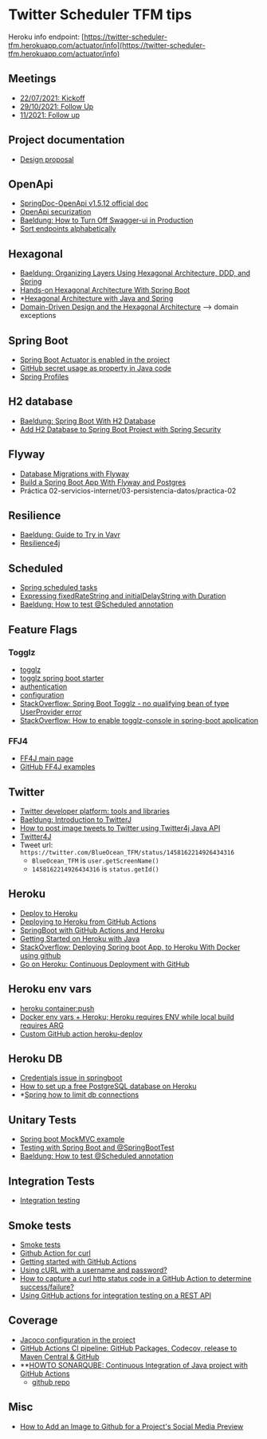 # Twitter Scheduler TFM tips

Heroku info endpoint: [https://twitter-scheduler-tfm.herokuapp.com/actuator/info](https://twitter-scheduler-tfm.herokuapp.com/actuator/info)

## Meetings

- [22/07/2021: Kickoff](doc/meetings/20210722-kickoff.md)
- [29/10/2021: Follow Up](doc/meetings/20211029-followup.md)
- [11/2021: Follow up](doc/meetings/202111-followup.md)

## Project documentation

 - [Design proposal](doc/design/design.md)

## OpenApi

- [SpringDoc-OpenApi v1.5.12 official doc](https://springdoc.org/)
- [OpenApi securization](doc/openapi/openapi-securization.md)
- [Baeldung: How to Turn Off Swagger-ui in Production](https://www.baeldung.com/swagger-ui-turn-off-in-production)
- [Sort endpoints alphabetically](https://springdoc.org/index.html#how-can-i-sort-endpoints-alphabetically)

## Hexagonal

- [Baeldung: Organizing Layers Using Hexagonal Architecture, DDD, and Spring](https://www.baeldung.com/hexagonal-architecture-ddd-spring)
- [Hands-on Hexagonal Architecture With Spring Boot](https://medium.com/javarevisited/hands-on-hexagonal-architecture-with-spring-boot-ca61f88bed8b)
- *[Hexagonal Architecture with Java and Spring](https://reflectoring.io/spring-hexagonal/)
- [Domain-Driven Design and the Hexagonal Architecture](https://vaadin.com/learn/tutorials/ddd/ddd_and_hexagonal) --> domain exceptions

## Spring Boot

- [Spring Boot Actuator is enabled in the project](doc/springboot/spring-boot-actuator.md)
- [GitHub secret usage as property in Java code](doc/springboot/github-secret-usage-as-property.md)
- [Spring Profiles](doc/springboot/profiles.md)

## H2 database

- [Baeldung: Spring Boot With H2 Database](https://www.baeldung.com/spring-boot-h2-database)
- [Add H2 Database to Spring Boot Project with Spring Security](https://www.appsdeveloperblog.com/add-h2-database-to-spring-boot-project-with-spring-security/)

## Flyway

- [Database Migrations with Flyway](https://www.baeldung.com/database-migrations-with-flyway)
- [Build a Spring Boot App With Flyway and Postgres](https://dzone.com/articles/build-a-spring-boot-app-with-flyway-and-postgres)
- Práctica 02-servicios-internet/03-persistencia-datos/practica-02

## Resilience

- [Baeldung: Guide to Try in Vavr](https://www.baeldung.com/vavr-try)
- [Resilience4j](https://github.com/resilience4j/resilience4j)

## Scheduled

- [Spring scheduled tasks](doc/springboot/scheduled-tasks.md)
- [Expressing fixedRateString and initialDelayString with Duration](https://docs.oracle.com/javase/8/docs/api/java/time/Duration.html?is-external=true#parse-java.lang.CharSequence-)
- [Baeldung: How to test @Scheduled annotation](https://www.baeldung.com/spring-testing-scheduled-annotation)

## Feature Flags

### Togglz

- [togglz](doc/springboot/togglz.md)
- [togglz spring boot starter](https://www.togglz.org/documentation/spring-boot-starter.html)
- [authentication](https://www.togglz.org/documentation/authentication.html)
- [configuration](https://www.togglz.org/documentation/configuration.html)
- [StackOverflow: Spring Boot Togglz - no qualifying bean of type UserProvider error](https://stackoverflow.com/questions/41263339/spring-boot-togglz-no-qualifying-bean-of-type-userprovider-error)
- [StackOverflow: How to enable togglz-console in spring-boot application](https://stackoverflow.com/questions/36352832/how-to-enable-togglz-console-in-spring-boot-application)

### FFJ4

- [FF4J main page](https://ff4j.github.io/)
- [GitHub FF4J examples](https://github.com/ff4j/ff4j-samples)

## Twitter

- [Twitter developer platform: tools and libraries](https://developer.twitter.com/en/docs/twitter-api/tools-and-libraries)
- [Baeldung: Introduction to TwitterJ](https://www.baeldung.com/twitter4j)
- [How to post image tweets to Twitter using Twitter4j Java API](https://roytuts.com/how-to-post-image-tweets-to-twitter-using-twitter4j-java-api/)
- [Twitter4J](https://github.com/Twitter4J/Twitter4J)
- Tweet url: `https://twitter.com/BlueOcean_TFM/status/1458162214926434316`
    - `BlueOcean_TFM` is `user.getScreenName()`
    - `1458162214926434316` is `status.getId()`

## Heroku

- [Deploy to Heroku](https://github.com/marketplace/actions/deploy-to-heroku)
- [Deploying to Heroku from GitHub Actions](https://dev.to/heroku/deploying-to-heroku-from-github-actions-29ej)
- [SpringBoot with GitHub Actions and Heroku](https://github.com/gcatanese/SpringBootService)
- [Getting Started on Heroku with Java](https://devcenter.heroku.com/articles/getting-started-with-java)
- [StackOverflow: Deploying Spring boot App, to Heroku With Docker using github](https://stackoverflow.com/questions/66259266/deploying-spring-boot-app-to-heroku-with-docker-using-github)
- [Go on Heroku: Continuous Deployment with GitHub](https://www.youtube.com/watch?v=sffWuu7XBN4)

## Heroku env vars

- [heroku container:push](https://devcenter.heroku.com/articles/heroku-cli-commands#heroku-container-push)
- [Docker env vars + Heroku; Heroku requires ENV while local build requires ARG](https://stackoverflow.com/questions/49476481/docker-env-vars-heroku-heroku-requires-env-while-local-build-requires-arg)
- [Custom GitHub action heroku-deploy](https://github.com/AkhileshNS/heroku-deploy)

## Heroku DB

- [Credentials issue in springboot](doc/springboot/heroku-credentials.md)
- [How to set up a free PostgreSQL database on Heroku](https://dev.to/prisma/how-to-setup-a-free-postgresql-database-on-heroku-1dc1)
- *[Spring how to limit db connections](https://stackoverflow.com/questions/47141176/spring-boot-psqlexception-fatal-sorry-too-many-clients-already-when-running)

## Unitary Tests

- [Spring boot MockMVC example](https://howtodoinjava.com/spring-boot2/testing/spring-boot-mockmvc-example/)
- [Testing with Spring Boot and @SpringBootTest](https://reflectoring.io/spring-boot-test/)
- [Baeldung: How to test @Scheduled annotation](https://www.baeldung.com/spring-testing-scheduled-annotation)

## Integration Tests

- [Integration testing](doc/springboot/integration-testing.md)

## Smoke tests

- [Smoke tests](doc/test/smoke-test.md)
- [Github Action for curl](https://github.com/marketplace/actions/github-action-for-curl)
- [Getting started with GitHub Actions](https://itnext.io/getting-started-with-github-actions-fe94167dbc6d)
- [Using cURL with a username and password?](https://stackoverflow.com/questions/2594880/using-curl-with-a-username-and-password)
- [How to capture a curl http status code in a GitHub Action to determine success/failure?](https://stackoverflow.com/questions/65728933/how-to-capture-a-curl-http-status-code-in-a-github-action-to-determine-success-f)
- [Using GitHub actions for integration testing on a REST API](https://medium.com/weekly-webtips/using-github-actions-for-integration-testing-on-a-rest-api-358991d54a20)

## Coverage

- [Jacoco configuration in the project](doc/springboot/jacoco.md)
- [GitHub Actions CI pipeline: GitHub Packages, Codecov, release to Maven Central & GitHub](https://blog.codecentric.de/en/2021/02/github-actions-pipeline/)
- **[HOWTO SONARQUBE: Continuous Integration of Java project with GitHub Actions](https://faun.pub/continuous-integration-of-java-project-with-github-actions-7a8a0e8246ef)
  - [github repo](https://github.com/wkrzywiec/NoticeBoard)


## Misc

- [How to Add an Image to Github for a Project's Social Media Preview](doc/misc/github-add-image-social-media-preview.md)
